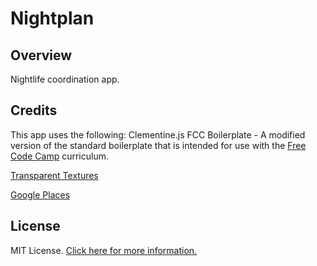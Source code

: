 # Nightplan

## Overview

Nightlife coordination app.

## Credits

This app uses the following:
Clementine.js FCC Boilerplate - A modified version of the standard boilerplate that is intended for use with the [Free Code Camp](http://freecodecamp.com/) curriculum.

[Transparent Textures](https://www.transparenttextures.com/)

[Google Places](https://developers.google.com/places/)

## License

MIT License. [Click here for more information.](LICENSE.md)
